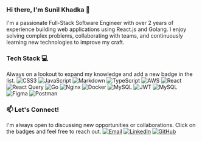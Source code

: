 ### Hi there, I'm Sunil Khadka 👋

I'm a passionate Full-Stack Software Engineer with over 2 years of experience building web applications using React.js and Golang. I enjoy solving complex problems, collaborating with teams, and continuously learning new technologies to improve my craft.

### Tech Stack 💻
Always on a lookout to expand my knowledge and add a new badge in the list.
![CSS3](https://img.shields.io/badge/css3-%231572B6.svg?style=for-the-badge&logo=css3&logoColor=white) ![JavaScript](https://img.shields.io/badge/javascript-%23323330.svg?style=for-the-badge&logo=javascript&logoColor=%23F7DF1E) ![Markdown](https://img.shields.io/badge/markdown-%23000000.svg?style=for-the-badge&logo=markdown&logoColor=white) ![TypeScript](https://img.shields.io/badge/typescript-%23007ACC.svg?style=for-the-badge&logo=typescript&logoColor=white) ![AWS](https://img.shields.io/badge/AWS-%23FF9900.svg?style=for-the-badge&logo=amazon-aws&logoColor=white) ![React](https://img.shields.io/badge/react-%2320232a.svg?style=for-the-badge&logo=react&logoColor=%2361DAFB) ![React Query](https://img.shields.io/badge/-React%20Query-FF4154?style=for-the-badge&logo=react%20query&logoColor=white) ![Go](https://img.shields.io/badge/go-%2300ADD8.svg?style=for-the-badge&logo=go&logoColor=white) ![Nginx](https://img.shields.io/badge/nginx-%23009639.svg?style=for-the-badge&logo=nginx&logoColor=white) ![Docker](https://img.shields.io/badge/docker-%230db7ed.svg?style=for-the-badge&logo=docker&logoColor=white) ![MySQL](https://img.shields.io/badge/mysql-4479A1.svg?style=for-the-badge&logo=mysql&logoColor=white) ![JWT](https://img.shields.io/badge/JWT-black?style=for-the-badge&logo=JSON%20web%20tokens) ![MySQL](https://img.shields.io/badge/mysql-4479A1.svg?style=for-the-badge&logo=mysql&logoColor=white) ![Figma](https://img.shields.io/badge/figma-%23F24E1E.svg?style=for-the-badge&logo=figma&logoColor=white) ![Postman](https://img.shields.io/badge/Postman-FF6C37?style=for-the-badge&logo=postman&logoColor=white)

### 📫 Let's Connect!

I'm always open to discussing new opportunities or collaborations. Click on the badges and feel free to reach out.
[![Email](https://img.shields.io/badge/Email-sunil_khadka-red?style=for-the-badge&logo=gmail&logoColor=white)](mailto:sunil.khadka001@gmail.com)
[![LinkedIn](https://img.shields.io/badge/LinkedIn-Connect-blue?style=for-the-badge&logo=linkedin)](https://linkedin.com/in/khadka-sunil)
[![GitHub](https://img.shields.io/badge/GitHub-Profile-black?style=for-the-badge&logo=github)](https://github.com/sunilkkhadka)
